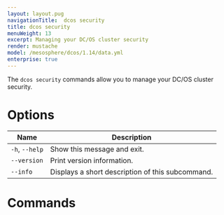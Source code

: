 ```yaml
---
layout: layout.pug
navigationTitle:  dcos security
title: dcos security
menuWeight: 13
excerpt: Managing your DC/OS cluster security
render: mustache
model: /mesosphere/dcos/1.14/data.yml
enterprise: true
---
```

The `dcos security` commands allow you to manage your DC/OS cluster security. 

# Options

| Name |  Description |
|---------|-------------|
|  `-h`, `--help` |  Show this message and exit.|
| `--version` | Print version information.  |
| `--info` |  Displays a short description of this subcommand.  |

# Commands

